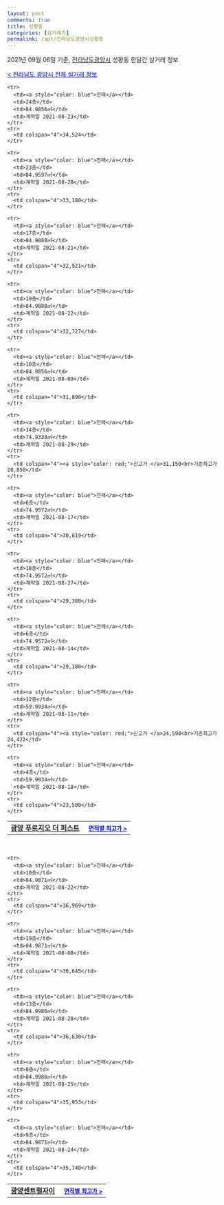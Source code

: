 ```yaml
---
layout: post
comments: true
title: 성황동
categories: [실거래가]
permalink: /apt/전라남도광양시성황동
---
```


2021년 09월 06일 기준, <a href="/apt/전라남도광양시">전라남도광양시</a> 성황동 한달간 실거래 정보

<a style="color: blue;" href="/apt/전라남도광양시">< 전라남도 광양시 전체 실거래 정보</a>
<!---- start ---->
<table>
  <tr>
    <td colspan="4" style="font-weight: bold;"><a href="/apt/전라남도광양시성황동광양푸르지오더퍼스트">광양 푸르지오 더 퍼스트</a> &nbsp;&nbsp;&nbsp; <a style="color: blue; font-size: smaller;" href="/apt/전라남도광양시성황동광양푸르지오더퍼스트">면적별 최고가 ></a></td>
  </tr>
    
    <tr>
      <td><a style="color: blue">전매</a></td>
      <td>24층</td>
      <td>84.9856㎡</td>
      <td>계약일 2021-08-23</td>
    </tr>
    <tr>
      <td colspan="4">34,524</td>
    </tr>
      
    <tr>
      <td><a style="color: blue">전매</a></td>
      <td>23층</td>
      <td>84.9597㎡</td>
      <td>계약일 2021-08-28</td>
    </tr>
    <tr>
      <td colspan="4">33,180</td>
    </tr>
      
    <tr>
      <td><a style="color: blue">전매</a></td>
      <td>17층</td>
      <td>84.9888㎡</td>
      <td>계약일 2021-08-21</td>
    </tr>
    <tr>
      <td colspan="4">32,921</td>
    </tr>
      
    <tr>
      <td><a style="color: blue">전매</a></td>
      <td>19층</td>
      <td>84.9888㎡</td>
      <td>계약일 2021-08-22</td>
    </tr>
    <tr>
      <td colspan="4">32,727</td>
    </tr>
      
    <tr>
      <td><a style="color: blue">전매</a></td>
      <td>10층</td>
      <td>84.9856㎡</td>
      <td>계약일 2021-08-09</td>
    </tr>
    <tr>
      <td colspan="4">31,890</td>
    </tr>
      
    <tr>
      <td><a style="color: blue">전매</a></td>
      <td>14층</td>
      <td>74.9338㎡</td>
      <td>계약일 2021-08-29</td>
    </tr>
    <tr>
      <td colspan="4"><a style="color: red;">신고가 </a>31,150<br>기존최고가 28,850</td>
    </tr>
      
    <tr>
      <td><a style="color: blue">전매</a></td>
      <td>6층</td>
      <td>74.9572㎡</td>
      <td>계약일 2021-08-17</td>
    </tr>
    <tr>
      <td colspan="4">30,819</td>
    </tr>
      
    <tr>
      <td><a style="color: blue">전매</a></td>
      <td>18층</td>
      <td>74.9572㎡</td>
      <td>계약일 2021-08-27</td>
    </tr>
    <tr>
      <td colspan="4">29,380</td>
    </tr>
      
    <tr>
      <td><a style="color: blue">전매</a></td>
      <td>6층</td>
      <td>74.9572㎡</td>
      <td>계약일 2021-08-14</td>
    </tr>
    <tr>
      <td colspan="4">29,180</td>
    </tr>
      
    <tr>
      <td><a style="color: blue">전매</a></td>
      <td>12층</td>
      <td>59.9934㎡</td>
      <td>계약일 2021-08-11</td>
    </tr>
    <tr>
      <td colspan="4"><a style="color: red;">신고가 </a>24,590<br>기존최고가 24,422</td>
    </tr>
      
    <tr>
      <td><a style="color: blue">전매</a></td>
      <td>4층</td>
      <td>59.9934㎡</td>
      <td>계약일 2021-08-18</td>
    </tr>
    <tr>
      <td colspan="4">23,500</td>
    </tr>
      
</table>
<br>
<table>
  <tr>
    <td colspan="4" style="font-weight: bold;"><a href="/apt/전라남도광양시성황동광양센트럴자이">광양센트럴자이</a> &nbsp;&nbsp;&nbsp; <a style="color: blue; font-size: smaller;" href="/apt/전라남도광양시성황동광양센트럴자이">면적별 최고가 ></a></td>
  </tr>
    
    <tr>
      <td><a style="color: blue">전매</a></td>
      <td>10층</td>
      <td>84.9871㎡</td>
      <td>계약일 2021-08-22</td>
    </tr>
    <tr>
      <td colspan="4">36,969</td>
    </tr>
      
    <tr>
      <td><a style="color: blue">전매</a></td>
      <td>19층</td>
      <td>84.9871㎡</td>
      <td>계약일 2021-08-08</td>
    </tr>
    <tr>
      <td colspan="4">36,645</td>
    </tr>
      
    <tr>
      <td><a style="color: blue">전매</a></td>
      <td>13층</td>
      <td>84.9986㎡</td>
      <td>계약일 2021-08-28</td>
    </tr>
    <tr>
      <td colspan="4">36,630</td>
    </tr>
      
    <tr>
      <td><a style="color: blue">전매</a></td>
      <td>8층</td>
      <td>84.9986㎡</td>
      <td>계약일 2021-08-25</td>
    </tr>
    <tr>
      <td colspan="4">35,953</td>
    </tr>
      
    <tr>
      <td><a style="color: blue">전매</a></td>
      <td>9층</td>
      <td>84.9871㎡</td>
      <td>계약일 2021-08-24</td>
    </tr>
    <tr>
      <td colspan="4">35,740</td>
    </tr>
      
</table>
<!---- end ---->
    
